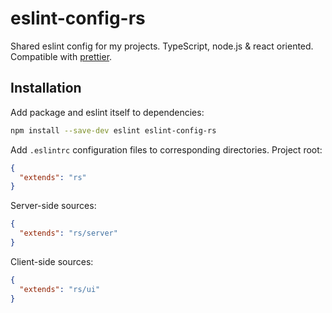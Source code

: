 # eslint-config-rs

Shared eslint config for my projects. TypeScript, node.js & react oriented. Compatible with [prettier](https://prettier.io).

## Installation

Add package and eslint itself to dependencies:

```bash
npm install --save-dev eslint eslint-config-rs
```

Add `.eslintrc` configuration files to corresponding directories. Project root:

```json
{
  "extends": "rs"
}
```

Server-side sources:

```json
{
  "extends": "rs/server"
}
```

Client-side sources:

```json
{
  "extends": "rs/ui"
}
```
